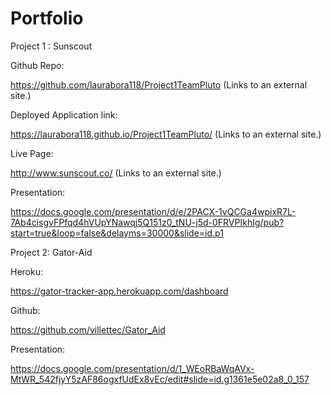 # Portfolio
Project 1 : Sunscout

Github Repo: 

https://github.com/laurabora118/Project1TeamPluto (Links to an external site.)

Deployed Application link:

https://laurabora118.github.io/Project1TeamPluto/ (Links to an external site.)

Live Page:

http://www.sunscout.co/ (Links to an external site.)

Presentation:

https://docs.google.com/presentation/d/e/2PACX-1vQCGa4wpixR7L-7Ab4cisgvFPfqd4hVUpYNawqj5Q151z0_tNU-j5d-0FRVPIkhIg/pub?start=true&loop=false&delayms=30000&slide=id.p1




Project 2: Gator-Aid

Heroku: 

https://gator-tracker-app.herokuapp.com/dashboard

Github:

https://github.com/villettec/Gator_Aid

Presentation:

https://docs.google.com/presentation/d/1_WEoRBaWqAVx-MtWR_542fjyY5zAF86ogxfUdEx8vEc/edit#slide=id.g1361e5e02a8_0_157
